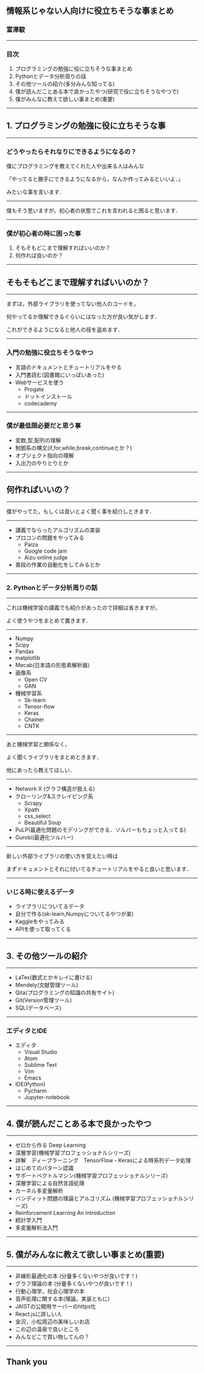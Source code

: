 ## 情報系じゃない人向けに役立ちそうな事まとめ
### 富澤駿

---

### 目次
1. プログラミングの勉強に役に立ちそうな事まとめ
2. Pythonとデータ分析周りの話
3. その他ツールの紹介(多分みんな知ってる)
4. 僕が読んだことある本で良かったやつ(研究で役に立ちそうなやつで)
5. 僕がみんなに教えて欲しい事まとめ(重要)

---

## 1. プログラミングの勉強に役に立ちそうな事

---

### どうやったらそれなりにできるようになるの？

僕にプログラミングを教えてくれた人や出来る人はみんな

「やってると勝手にできるようになるから，なんか作ってみるといいよ．」

みたいな事を言います．

---

僕もそう思いますが，初心者の状態でこれを言われると困ると思います．

---

### 僕が初心者の時に困った事
1. そもそもどこまで理解すればいいのか？
2. 何作れば良いのか？

---

## そもそもどこまで理解すればいいのか？

---

まずは，外部ライブラリを使ってない他人のコードを，

何やってるか理解できるぐらいにはなった方が良い気がします．

これができるようになると他人の技を盗めます．

---

### 入門の勉強に役立ちそうなやつ
* 言語のドキュメントとチュートリアルをやる
* 入門書読む(図書館にいっぱいあった)
* Webサービスを使う
  * Progate
  * ドットインストール
  * codecademy

---

### 僕が最低限必要だと思う事
* 変数,型,配列の理解
* 制御系の構文(if,for,while,break,continueとか？)
* オブジェクト指向の理解
* 入出力のやりとりとか

---

## 何作ればいいの？

---

僕がやってた，もしくは良いとよく聞く事を紹介しときます．

---

* 講義でならったアルゴリズムの実装
* プロコンの問題をやってみる
  * Paiza
  * Google code jam
  * Aizu online judge
* 普段の作業の自動化をしてみるとか

---

### 2. Pythonとデータ分析周りの話

---

これは機械学習の講義でも紹介があったので詳細は省きますが，

よく使うやつをまとめて置きます．

---

* Numpy
* Scipy
* Pandas
* matplotlib
* Mecab(日本語の形態素解析器)
* 画像系
  * Open CV
  * GAN
* 機械学習系
  * Sk-learn
  * Tensor-flow
  * Keras
  * Chainer
  * CNTK

---

あと機械学習と関係なく，

よく聞くライブラリをまとめときます．

他にあったら教えてほしい．

---

* Network X (グラフ構造が扱える)
* クローリング&スクレイピング系
  * Scrapy
  * Xpath
  * css_select
  * Beautiful Soup
* PuLP(最適化問題のモデリングができる．ソルバーもちょっと入ってる)
* Gurobi(最適化ソルバー)

---

新しい外部ライブラリの使い方を覚えたい時は

まずドキュメントとそれに付いてるチュートリアルをやると良いと思います．

---

### いじる時に使えるデータ
* ライブラリについてるデータ
* 自分で作る(sk-learn,Numpyについてるやつが楽)
* Kaggleをやってみる
* APIを使って取ってくる

---

## 3. その他ツールの紹介

---

* LaTex(数式とかキレイに書ける)
* Mendely(文献管理ツール)
* Qita(プログラミングの知識の共有サイト)
* Git(Version管理ツール)
* SQL(データベース)

---

### エディタとIDE
* エディタ
  * Visual Studio
  * Atom
  * Sublime Text
  * Vim
  * Emacs
* IDE(Python)
  * Pycharm
  * Jupyter-notebook

---

## 4. 僕が読んだことある本で良かったやつ

---

* ゼロから作る Deep Learning
* 深層学習(機械学習プロフェッショナルシリーズ)
* 詳解　ディープラーニング　TensorFlow・Kerasによる時系列データ処理
* はじめてのパターン認識
* サポートベクトルマシン(機械学習プロフェッショナルシリーズ)
* 深層学習による自然言語処理
* カーネル多変量解析
* バンディット問題の理論とアルゴリズム (機械学習プロフェッショナルシリーズ)
* Reinforcement Learning An introduction
* 統計学入門
* 多変量解析法入門

---

## 5. 僕がみんなに教えて欲しい事まとめ(重要)

---

* 非線形最適化の本 (分量多くないやつが良いです！)
* グラフ理論の本 (分量多くないやつが良いです！)
* 行動心理学，社会心理学の本
* 音声処理に関する本(理論，実装ともに)
* JAISTの公開用サーバーのhttps化
* React.jsに詳しい人
* 金沢，小松周辺の美味しいお店
* この辺の温泉で良いところ
* みんなどこで買い物してんの？

---

## Thank you
